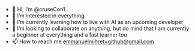 - 👋 Hi, I’m @cruseCon1
- 👀 I’m interested in everything
- 🌱 I’m currently learning how to live with AI as an upcoming developer
- 💞️ I’m looking to collaborate on anything, but do mind that I am currently a beginner at everything and a fast learner too
- 📫 How to reach me emmanuelmihret+github@gmail.com

<!---
cruseCon1/cruseCon1 is a ✨ special ✨ repository because its `README.md` (this file) appears on your GitHub profile.
You can click the Preview link to take a look at your changes.
--->
